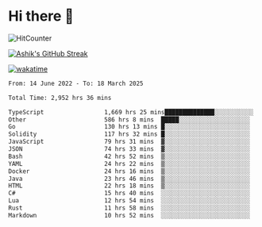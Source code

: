 # Hi there 👋

![HitCounter](https://hits.seeyoufarm.com/api/count/incr/badge.svg?url=https%3A%2F%2Fgithub.com%2Fashrhmn1212%2Fhit-counter)

<!-- ![Contribution Graph](https://github-readme-activity-graph.cyclic.app/graph?username=ashrhmn) -->


<!-- [![Top Langs](https://github-readme-stats.vercel.app/api/top-langs/?username=ashrhmn&layout=compact&theme=synthwave&langs_count=10&card_width=445)](https://github.com/anuraghazra/github-readme-stats) -->

[![Ashik's GitHub Streak](https://github-readme-streak-stats.herokuapp.com/?user=ashrhmn&theme=blood&fire=DD7F1C&background=151515&dates=9f9f9f&border=DD2727)](https://git.io/streak-stats)

<!-- ![Ashik's GitHub stats](https://github-readme-stats.vercel.app/api/?username=ashrhmn&show_icons=true&title_color=fff&icon_color=79ff97&text_color=9f9f9f&bg_color=151515) -->

[![wakatime](https://wakatime.com/badge/user/3df86613-ba63-4631-8e65-0ff18e7becad.svg)](https://wakatime.com/@3df86613-ba63-4631-8e65-0ff18e7becad)

<!--START_SECTION:waka-->

```txt
From: 14 June 2022 - To: 18 March 2025

Total Time: 2,952 hrs 36 mins

TypeScript                 1,669 hrs 25 mins██████████████░░░░░░░░░░░   56.55 %
Other                      586 hrs 8 mins  █████░░░░░░░░░░░░░░░░░░░░   19.85 %
Go                         130 hrs 13 mins █░░░░░░░░░░░░░░░░░░░░░░░░   04.41 %
Solidity                   117 hrs 32 mins █░░░░░░░░░░░░░░░░░░░░░░░░   03.98 %
JavaScript                 79 hrs 31 mins  ▓░░░░░░░░░░░░░░░░░░░░░░░░   02.69 %
JSON                       74 hrs 33 mins  ▓░░░░░░░░░░░░░░░░░░░░░░░░   02.53 %
Bash                       42 hrs 52 mins  ▒░░░░░░░░░░░░░░░░░░░░░░░░   01.45 %
YAML                       24 hrs 22 mins  ▒░░░░░░░░░░░░░░░░░░░░░░░░   00.83 %
Docker                     24 hrs 16 mins  ▒░░░░░░░░░░░░░░░░░░░░░░░░   00.82 %
Java                       23 hrs 46 mins  ▒░░░░░░░░░░░░░░░░░░░░░░░░   00.81 %
HTML                       22 hrs 18 mins  ▒░░░░░░░░░░░░░░░░░░░░░░░░   00.76 %
C#                         15 hrs 40 mins  ░░░░░░░░░░░░░░░░░░░░░░░░░   00.53 %
Lua                        12 hrs 54 mins  ░░░░░░░░░░░░░░░░░░░░░░░░░   00.44 %
Rust                       11 hrs 58 mins  ░░░░░░░░░░░░░░░░░░░░░░░░░   00.41 %
Markdown                   10 hrs 52 mins  ░░░░░░░░░░░░░░░░░░░░░░░░░   00.37 %
```

<!--END_SECTION:waka-->


<!--### Most Used Languages
<img src="https://wakatime.com/share/@ashrhmn/24ecb986-5bf8-4607-af7f-0aab08908d8c.png" />

### Favourite Tools
<img src="https://wakatime.com/share/@ashrhmn/f4e08015-f3bc-460a-9228-95a3ba11c604.png" />-->
